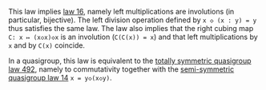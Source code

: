 This law implies [law 16](https://teorth.github.io/equational_theories/implications/?16), namely left multiplications are involutions (in particular, bijective).  The left division operation defined by `x ◇ (x : y) = y` thus satisfies the same law.  The law also implies that the right cubing map `C: x ↦ (x◇x)◇x` is an involution (`C(C(x)) = x`) and that left multiplications by `x` and by `C(x)` coincide.

In a quasigroup, this law is equivalent to the [totally symmetric quasigroup law 492](https://teorth.github.io/equational_theories/implications/?492), namely to commutativity together with the [semi-symmetric quasigroup law 14](https://teorth.github.io/equational_theories/implications/?14) `x = y◇(x◇y)`.
